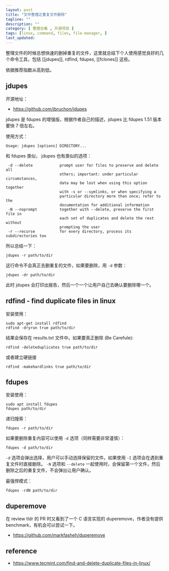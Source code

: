 ```yaml
---
layout: post
title: "文件整理之重复文件删除"
tagline: ""
description: ""
category: [ 整理合集 , 开源项目 ]
tags: [linux, command, files, file-manager, ]
last_updated:
---
```


整理文件的时候总想快速的删掉重复的文件，这里就总结下个人使用感觉良好的几个命令工具，包括 [[jdupes]], rdfind, fdupes, [[fclones]] 这些。

依据推荐指数从高到低。

## jdupes
开源地址：

- <https://github.com/jbruchon/jdupes>

jdupes 是 fdupes 的增强版，根据作者自己的描述，jdupes 比 fdupes 1.51 版本要快 7 倍左右。

使用方式：

	Usage: jdupes [options] DIRECTORY...

和 fdupes 类似， jdupes 也有类似的选项：

	 -d --delete            prompt user for files to preserve and delete all
							others; important: under particular circumstances,
							data may be lost when using this option together
							with -s or --symlinks, or when specifying a
							particular directory more than once; refer to the
							documentation for additional information
	 -N --noprompt          together with --delete, preserve the first file in
							each set of duplicates and delete the rest without
							prompting the user
	 -r --recurse           for every directory, process its subdirectories too

所以总结一下：

	jdupes -r path/to/dir

这行命令不会真正去删重复的文件，如果要删除，用 `-d` 参数：

	jdupes -dr path/to/dir

此时 jdupes 会打印出报告，然后一个一个让用户自己去确认要删除哪一个。

## rdfind - find duplicate files in linux
安装使用：

	sudo apt-get install rdfind
	rdfind -dryrun true path/to/dir

结果会保存在 results.txt 文件中。如果要真正删除 (Be Carefule):

	rdfind -deleteduplicates true path/to/dir

或者建立硬链接

	rdfind -makehardlinks true path/to/dir

## fdupes
安装使用：

	sudo apt install fdupes
	fdupes path/to/dir

递归搜索：

	fdupes -r path/to/dir

如果要删除重复内容可以使用 `-d` 选项（同样需要非常谨慎）：

	fdupes -d path/to/dir

`-d` 选项会弹出选择，用户可以手动选择保留的文件。如果使用 `-I` 选项会在遇到重复文件时直接删除。
`-N` 选项和 `--delete` 一起使用时，会保留第一个文件，然后删除之后的重复文件，不会弹出让用户确认。

最强悍模式：

	fdupes -rdN path/to/dir

## duperemove
在 review tldr 的 PR 时又看到了一个 C 语言实现的 duperemove，作者没有提供 benchmark，有机会可以尝试一下。

- <https://github.com/markfasheh/duperemove>

## reference

- <https://www.tecmint.com/find-and-delete-duplicate-files-in-linux/>
